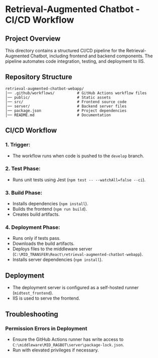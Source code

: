 # Retrieval-Augmented Chatbot - CI/CD Workflow

## Project Overview
This directory contains a structured CI/CD pipeline for the Retrieval-Augmented Chatbot, including frontend and backend components. The pipeline automates code integration, testing, and deployment to IIS.

## Repository Structure
```
retrieval-augmented-chatbot-webapp/
│── .github/workflows/          # GitHub Actions workflow files
│── public/                     # Static assets
│── src/                        # Frontend source code
│── server/                     # Backend server files
│── package.json                # Project dependencies
│── README.md                   # Documentation
```

## CI/CD Workflow
### 1. **Trigger:**
- The workflow runs when code is pushed to the `develop` branch.

### 2. **Test Phase:**
- Runs unit tests using Jest (`npm test -- --watchAll=false --ci`).

### 3. **Build Phase:**
- Installs dependencies (`npm install`).
- Builds the frontend (`npm run build`).
- Creates build artifacts.

### 4. **Deployment Phase:**
- Runs only if tests pass.
- Downloads the build artifacts.
- Deploys files to the middleware server (`C:\MID_TRANSFER\React\retrieval-augmented-chatbot-webapp`).
- Installs server dependencies (`npm install`).

## Deployment
- The deployment server is configured as a self-hosted runner (`midtest_frontend`).
- IIS is used to serve the frontend.

## Troubleshooting
### **Permission Errors in Deployment**
- Ensure the GitHub Actions runner has write access to `C:\middleware\MID_RAGBOT\server\package-lock.json`.
- Run with elevated privileges if necessary.
